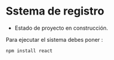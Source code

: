 <h1> Sstema de registro</h1>

- Estado de proyecto en construcción.

Para ejecutar el sistema debes poner :

```npm install react```
